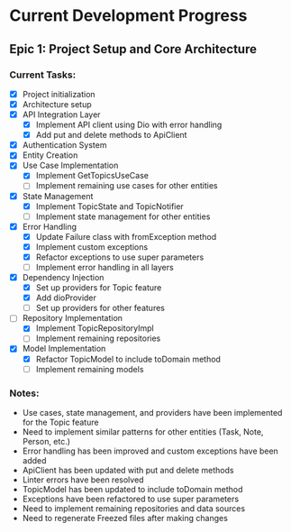 # Current Development Progress

## Epic 1: Project Setup and Core Architecture

### Current Tasks:
- [x] Project initialization
- [x] Architecture setup
- [x] API Integration Layer
  - [x] Implement API client using Dio with error handling
  - [x] Add put and delete methods to ApiClient
- [x] Authentication System
- [x] Entity Creation
- [x] Use Case Implementation
  - [x] Implement GetTopicsUseCase
  - [ ] Implement remaining use cases for other entities
- [x] State Management
  - [x] Implement TopicState and TopicNotifier
  - [ ] Implement state management for other entities
- [x] Error Handling
  - [x] Update Failure class with fromException method
  - [x] Implement custom exceptions
  - [x] Refactor exceptions to use super parameters
  - [ ] Implement error handling in all layers
- [x] Dependency Injection
  - [x] Set up providers for Topic feature
  - [x] Add dioProvider
  - [ ] Set up providers for other features
- [ ] Repository Implementation
  - [x] Implement TopicRepositoryImpl
  - [ ] Implement remaining repositories
- [x] Model Implementation
  - [x] Refactor TopicModel to include toDomain method
  - [ ] Implement remaining models

### Notes:
- Use cases, state management, and providers have been implemented for the Topic feature
- Need to implement similar patterns for other entities (Task, Note, Person, etc.)
- Error handling has been improved and custom exceptions have been added
- ApiClient has been updated with put and delete methods
- Linter errors have been resolved
- TopicModel has been updated to include toDomain method
- Exceptions have been refactored to use super parameters
- Need to implement remaining repositories and data sources
- Need to regenerate Freezed files after making changes
